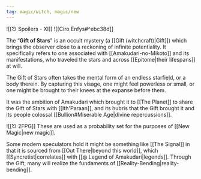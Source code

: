 ```yaml
---
tag: magic/witch, magic/new
---
```


![[⎋ Spoilers - XI]]
![[Ciro Enfys#^ebc38d]]

The “**Gift of Stars**" is an occult mystery (a [[Gift (witchcraft)|Gift]]) which brings the observer close to a reckoning of infinite potentiality. It specifically refers to one associated with [[Amakudari-no-Mikoto]] and its manifestations, who traveled the stars and across [[Epitome|their lifespans]] at will.  

The Gift of Stars often takes the mental form of an endless starfield, or a body therein. By capturing this visage, one might feel powerless or small, or one might be brought to their knees at the expanse before them. 

It was the ambition of Amakudari which brought it to [[The Planet]] to share the Gift of Stars with [[Ith'Paraan]], and its hubris that the Gift brought it and its people colossal [[Bullion#Miserable Age|divine repercussions]]. 

![[⎋ 2FPG]]
These are used as a probability set for the purposes of [[New Magic|new magic]].

 Some modern speculators hold it might be something like [[The Signal]] in that it is sourced from [[Out There|beyond this world]], which [[Syncretist|correlates]] with [[◍ Legend of Amakudari|legends]]. Through the Gift, many will realize the fundaments of [[Reality-Bending|reality-bending]].


